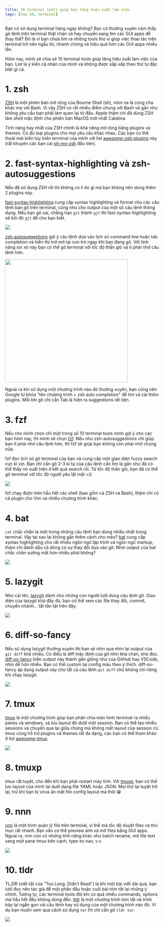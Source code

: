 ```yaml
---
title: 10 terminal tools giúp bạn tăng hiệu suất làm việc
tags: [top 10, terminal]
---
```


Bạn có sử dụng terminal hàng ngày không? Bạn có thường xuyên cảm thấy gõ lệnh trên terminal thật chán và hay chuyển sang tìm các GUI apps để thay thế? Đó là vì bạn chưa tìm ra những tools thú vị giúp việc thao tác trên terminal trở nên ngầu lòi, nhanh chóng và hiệu quả hơn các GUI apps nhiều lần.

<!-- truncate -->

Hôm nay, mình sẽ chia sẻ 10 terminal tools giúp tăng hiệu suất làm việc của bạn. List là ý kiến cá nhân của mình và không được sắp xếp theo thứ tự đặc biệt gì cả.

# 1. zsh

[ZSH](https://en.wikipedia.org/wiki/Z_shell) là một phiên bản mở rộng của Bourne Shell (sh), nôm na là cùng cha khác mẹ với Bash. Vì vậy ZSH có rất nhiều điểm chung với Bash và gần như không yêu cầu bạn phải làm quen lại từ đầu. Apple thậm chí đã dùng ZSH làm shell mặc định cho phiên bản MacOS mới nhất Catalina.

Tính năng hay nhất của ZSH chính là khả năng mở rộng bằng plugins và themes. Có đủ loại plugins cho mọi yêu cầu khác nhau. Các bạn có thể thoải mái biến tùy biến terminal của mình với list [awesome-zsh-plugins](https://github.com/unixorn/awesome-zsh-plugins) này (rất khuyên các bạn cài [oh-my-zsh](https://github.com/ohmyzsh/ohmyzsh) đầu tiên).

# 2. fast-syntax-highlighting và zsh-autosuggestions

Nếu đã sử dụng ZSH rồi thì không có lí do gì mà bạn không nên dùng thêm 2 plugins này.

[fast-syntax-highlighting](https://github.com/zdharma/fast-syntax-highlighting) cung cấp syntax highlighting và format cho các câu lệnh bạn gõ trên terminal, cũng như cho output của một số câu lệnh thông dụng. Nếu bạn gõ sai, chẳng hạn `git` thành `gjt` thì fast-syntax-highlighting sẽ bôi đỏ `gjt` để cho bạn biết.

![](https://raw.githubusercontent.com/zdharma/fast-syntax-highlighting/master/images/highlight-much.png)

[zsh-autosuggestions](https://github.com/zsh-users/zsh-autosuggestions) gợi ý câu lệnh dựa vào lịch sử command line hoặc tab completion và hiển thị mờ mờ tại con trỏ ngay khi bạn đang gõ. Với tính năng xịn xò này bạn có thể gõ terminal với tốc độ thần gió và ít phải nhớ câu lệnh hơn.

<a href="https://asciinema.org/a/37390" target="_blank"><img src="https://asciinema.org/a/37390.png" width="400" /></a>

Ngoài ra khi sử dụng một chương trình nào đó thường xuyên, bạn cũng nên Google từ khóa "tên chương trình + zsh auto completion" để tìm và cài thêm plugins. Mỗi khi gõ chỉ cần Tab là hiện ra suggestions rất tiện.

# 3. fzf

Nếu cho mình chọn chỉ một trong số 10 terminal tools mình gợi ý cho các bạn hôm nay, thì mình sẽ chọn [fzf](https://github.com/junegunn/fzf). Nếu như zsh-autosuggestions chỉ giúp bạn ít phải nhớ câu lệnh hơn, thì fzf sẽ giúp bạn không còn phải nhớ chúng nữa.

fzf đọc lịch sử gõ terminal của bạn và cung cấp một giao diện fuzzy search cực kì xịn. Bạn chỉ cần gõ 2-3 kí tự của câu lệnh cần tìm là gần như đã có thể thấy nó xuất hiện ở kết quả search rồi. Từ tốc độ thần gió, bạn đã có thể gõ terminal với tốc độ người yêu lật mặt =))

![](https://miro.medium.com/max/3284/0*w9bAo-aW3ruV15oz.png)

fzf chạy được trên hầu hết các shell (bao gồm cả ZSH và Bash), thậm chí có cả plugin cho Vim và nhiều chương trình khác.

# 4. bat

`cat` chắc chắn là một trong những câu lệnh bạn dùng nhiều nhất trong terminal. Vậy tại sao lại không gắn thêm cánh cho mèo? [bat](https://github.com/sharkdp/bat) cung cấp syntax highlighting cho rất nhiều ngôn ngữ lập trình và ngôn ngữ markup, thậm chí đánh dấu cả dòng có sự thay đổi dựa vào git. Nhìn output của bat chắc chắn sướng mắt hơn nhiều phải không?

![](https://camo.githubusercontent.com/67e44f4a68150325f74b3a46820b7473ff7b91a6/68747470733a2f2f692e696d6775722e636f6d2f326c53573452452e706e67)

# 5. lazygit

Như cái tên, [lazygit](https://github.com/jesseduffield/lazygit) dành cho những con người lười dùng câu lệnh git. Giao diện của lazygit khá đầy đủ, bạn có thể xem các file thay đổi, commit, chuyển nhánh... tất tần tật trên đây.

![](https://opensource.com/sites/default/files/uploads/lazygit_1.png)

# 6. diff-so-fancy

Nếu sử dụng lazygit thường xuyên thì bạn sẽ nhìn qua nhìn lại output của `git diff` khá nhiều. Có điều là diff mặc định của git nhìn khá chán, khó đọc. [diff-so-fancy](https://github.com/so-fancy/diff-so-fancy) biến output này thành gần giống như của GitHub hay VSCode, nhìn dễ hơn nhiều. Bạn có thể custom lại config màu theo ý thích. diff-so-fancy áp dụng output này cho tất cả câu lệnh `git diff` chứ không chỉ riêng khi chạy lazygit.

![](https://user-images.githubusercontent.com/3429760/32387617-44c873da-c082-11e7-829c-6160b853adcb.png)

# 7. tmux

[tmux](https://github.com/tmux/tmux) là một chương trình giúp bạn phân chia màn hình terminal ra nhiều panes và windows, và lưu layout đó dưới một session. Bạn có thể tạo nhiều sessions và chuyển qua lại giữa chúng mà không mất layout của session cũ. tmux cũng hỗ trợ plugins và themes rất đa dạng, các bạn có thể tham khảo ở list [awesome-tmux](https://github.com/rothgar/awesome-tmux).

![](https://www.hamvocke.com/assets/img/uploads/tmux.png)

# 8. tmuxp

tmux rất tuyệt, cho đến khi bạn phải restart máy tính. Với [tmuxp](https://github.com/tmux-python/tmuxp), bạn có thể lưu layout của mình lại dưới dạng file YAML hoặc JSON. Mọi thứ lại tuyệt trở lại, trừ khi bạn bị virus ăn mất file config layout mà thôi 😁

# 9. nnn

[nnn](https://github.com/jarun/nnn) là một trình quản lý file trên terminal, vì thế mà tốc độ duyệt files và thư mục rất nhanh. Bạn vẫn có thể preview ảnh và mở files bằng GUI apps. Ngoài ra, nnn còn có những tính năng khác như batch rename, mở file text sang một pane tmux bên cạnh, type-to-nav, v.v.

![](https://camo.githubusercontent.com/d7abd98b23e90b9b4c295e2b15b7150b53cdd5a0/68747470733a2f2f692e696d6775722e636f6d2f4d5057706d6f732e706e67)

# 10. tldr

TL;DR (viết tắt của "Too Long. Didn't Read") là khi một bài viết dài quá, bạn lười đọc nên tác giả để một phần đầu hoặc cuối bài tóm tắt lại những ý chính. Tương tự, các terminal tools đôi khi có quá nhiều commands, options mà hầu hết đều không dùng đến. [tldr](https://github.com/tldr-pages/tldr) là một chương trình tóm tắt và trình bày lại ngắn gọn vài câu lệnh hay sử dụng của một chương trình nào đó. Ví dụ bạn muốn xem qua cách sử dụng `tar` thì chỉ cần gõ `tldr tar`.

![](https://tldr.sh/assets/img/screenshot.png)
